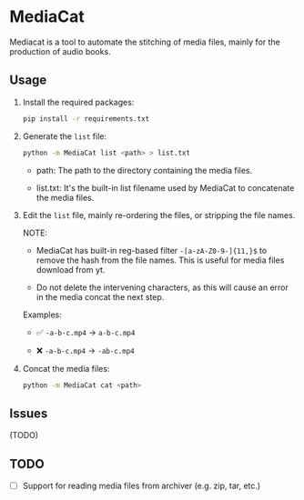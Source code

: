 # MediaCat

Mediacat is a tool to automate the stitching of media files, mainly for the production of audio books.

## Usage

1. Install the required packages:

   ```bash
   pip install -r requirements.txt
   ```

2. Generate the `list` file:

   ```bash
   python -m MediaCat list <path> > list.txt
   ```

   - path: The path to the directory containing the media files.

   - list.txt: It's the built-in list filename used by MediaCat to concatenate the media files.

3. Edit the `list` file, mainly re-ordering the files, or stripping the file names.

    NOTE: 

    - MediaCat has built-in reg-based filter `-[a-zA-Z0-9-]{11,}$` to remove the hash from the file names. This is useful for media files download from yt.

    - Do not delete the intervening characters, as this will cause an error in the media concat the next step.

    Examples:

    - ✅ `-a-b-c.mp4` -> `a-b-c.mp4`

    - ❌ `-a-b-c.mp4` -> `-ab-c.mp4`

4. Concat the media files:

    ```bash
    python -m MediaCat cat <path>
    ```

## Issues

(TODO)

## TODO

- [ ] Support for reading media files from archiver (e.g. zip, tar, etc.)

